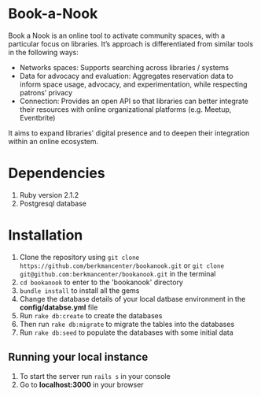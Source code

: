 Book-a-Nook
======

Book a Nook is an online tool to activate community spaces, with a particular focus on libraries. It’s approach is differentiated from similar tools in the following ways: 
* Networks spaces: Supports searching across libraries / systems 
*  Data for advocacy and evaluation: Aggregates reservation data to inform space usage, advocacy, and experimentation, while respecting patrons’ privacy
*  Connection: Provides an open API so that libraries can better integrate their resources with online organizational platforms (e.g. Meetup, Eventbrite) 

It aims to expand libraries' digital presence and to deepen their integration within an online ecosystem. 

# Dependencies
1. Ruby version 2.1.2
2. Postgresql database

# Installation
1. Clone the repository using `git clone https://github.com/berkmancenter/bookanook.git` or `git clone git@github.com:berkmancenter/bookanook.git` in the terminal
2. `cd bookanook` to enter to the 'bookanook' directory
3. `bundle install` to install all the gems
4. Change the database details of your local datbase environment in the **config/databse.yml** file
5. Run `rake db:create` to create the databases
6. Then run `rake db:migrate` to migrate the tables into the databases
7. Run `rake db:seed` to populate the databases with some initial data

## Running your local instance
1. To start the server run `rails s` in your console
2. Go to **localhost:3000** in your browser
